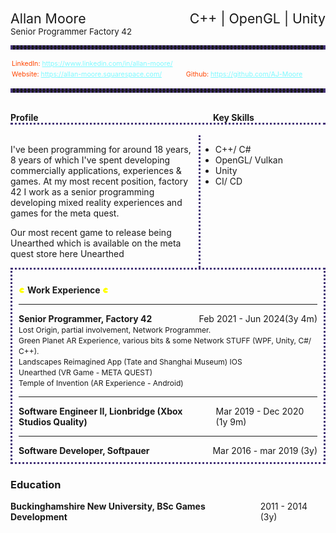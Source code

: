 <div markdown="1" style="display:flex; font-size:16pt"><div markdown="1">Allan Moore </div><div markdown="1" markdown="1"style="margin-left:auto"> C++ | OpenGL | Unity </div></div>
<div markdown="1" style="font-size:10pt">Senior Programmer Factory 42</div>

<hr style="border: 3px dotted #437;">
<div markdown="1" style="display:flex; flex-grow:1; flex-wrap:wrap">
<span style="font-size:8pt; padding:2px; flex-grow: 1; color: #FF4500;">LinkedIn: <a style="color: #7DF9FF" href="https://www.linkedin.com/in/allan-moore/">https://www.linkedin.com/in/allan-moore/</a></span>   
<span style="font-size:8pt;padding:2px; flex-grow: 1; color: #FF4500;">Website: <a style="color: #7DF9FF" href="https://allan-moore.squarespace.com/">https://allan-moore.squarespace.com/</a></span>   
<span style="font-size:8pt;padding:2px; flex-grow: 1; color: #FF4500;">Github: <a style="color: #7DF9FF" href="https://github.com/AJ-Moore">https://github.com/AJ-Moore</a></span>
</div>

<hr style="border: 3px dotted #437;">
<br/>
<div markdown="1" style="display:flex"> 
<div markdown="1" style="flex-grow:1"><b>Profile</b></div> 
<div markdown="1" style="max-width:180px; min-width:180px"> <b>Key Skills</b> </div> 
</div>
<div markdown="1" style="border-bottom: 3px dotted #437;"></div>
<br/>


<div markdown="1" style="display:flex">
<div markdown="1" style="flex-grow:1">

I've been programming for around 18 years, 8 years of which I've spent developing commercially applications, experiences & games. At my most recent position, factory 42 I work as a senior programming developing mixed reality experiences and games for the meta quest.

Our most recent game to release being Unearthed which is available on the meta quest store here
<a src="https://www.meta.com/en-gb/experiences/6894518023998298/"> Unearthed </a>
</div>
<div markdown="1" style="width:30px; border-right: 3px dotted #437;"></div>
<div markdown="1" style="max-width:200px; min-width:200px">

- C++/ C#
- OpenGL/ Vulkan
- Unity
- CI/ CD

</div>
</div>


<div markdown="1" style="border: 3px dotted #437; padding:10px">

<img src="img/yellowman.png" style="width:10px"/> <b>Work Experience </b> <img src="img/yellowman.png" style="width:10px"/>

---

<div markdown="1" style="display:flex"> <div markdown="1"><b>Senior Programmer, Factory 42</b></div><div markdown="1" markdown="1"style="margin-left:auto"> Feb 2021 - Jun 2024(3y 4m) </div> </div>
<span style="font-size:12px;">
Lost Origin, partial involvement, Network Programmer.<br/>
Green Planet AR Experience, various bits & some Network STUFF (WPF, Unity, C#/ C++).<br/>
Landscapes Reimagined App (Tate and Shanghai Museum) IOS<br/>
Unearthed (VR Game - META QUEST)<br/>
Temple of Invention (AR Experience - Android)<br/>
</span>


---

<div markdown="1" style="display:flex"> <div markdown="1"><b>Software Engineer II, Lionbridge (Xbox Studios Quality)</b></div><div markdown="1" markdown="1"style="margin-left:auto">  Mar 2019 - Dec 2020 (1y 9m) </div> </div>


---

<div markdown="1" style="display:flex"> <div markdown="1"><b>Software Developer, Softpauer</b></div><div markdown="1" markdown="1"style="margin-left:auto"> Mar 2016 - mar 2019 (3y) </div> </div>

</div>

### Education 
<div markdown="1" style="display:flex"> <div markdown="1"><b>Buckinghamshire New University, BSc Games Development</b></div><div markdown="1" markdown="1"style="margin-left:auto"> 2011 - 2014 (3y) </div> </div>
